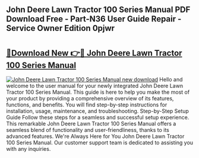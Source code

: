 ## John Deere Lawn Tractor 100 Series Manual PDF Download Free - Part-N36 User Guide Repair - Service Owner Edition 0pjwr

# <h2><a href="http://bc92894.oget.top/?id=John+Deere+Lawn+Tractor+100+Series+Manual">🔗Download New 👉🔴 John Deere Lawn Tractor 100 Series Manual</a></h2>

[![John Deere Lawn Tractor 100 Series Manual new download](https://i.imgur.com/5g1atiW.png)](http://bc92894.oget.top/?id=John+Deere+Lawn+Tractor+100+Series+Manual)
Hello and welcome to the user manual for your newly integrated John Deere Lawn Tractor 100 Series Manual. This guide is here to help you make the most of your product by providing a comprehensive overview of its features, functions, and benefits. You will find step-by-step instructions for installation, usage, maintenance, and troubleshooting. Step-by-Step Setup Guide Follow these steps for a seamless and successful setup experience. This remarkable John Deere Lawn Tractor 100 Series Manual offers a seamless blend of functionality and user-friendliness, thanks to its advanced features. We're Always Here for You John Deere Lawn Tractor 100 Series Manual. Our customer support team is dedicated to assisting you with any inquiries.
